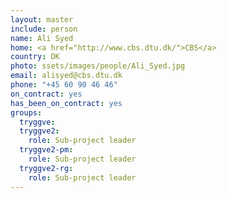 ```yaml
---
layout: master
include: person
name: Ali Syed
home: <a href="http://www.cbs.dtu.dk/">CBS</a>
country: DK
photo: ssets/images/people/Ali_Syed.jpg
email: alisyed@cbs.dtu.dk
phone: "+45 60 90 46 46"
on_contract: yes
has_been_on_contract: yes
groups:
  tryggve:
  tryggve2:
    role: Sub-project leader
  tryggve2-pm:
    role: Sub-project leader
  tryggve2-rg:
    role: Sub-project leader
---
```

